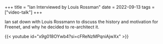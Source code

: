 +++
title = "Ian Interviewed by Louis Rossman"
date = 2022-09-13
tags = ["video-talk"]
+++

Ian sat down with Louis Rossmann to discuss the history and motivation for Freenet, and why he
decided to re-architect it.

{{< youtube id="x9g018OYwb4?si=cFReNzMPqniAjwXx" >}}
